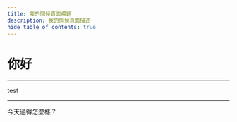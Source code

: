 ```yaml
---
title: 我的問候頁面標題
description: 我的問候頁面描述
hide_table_of_contents: true
---
```


# 你好

---

test

---

今天過得怎麼樣？
